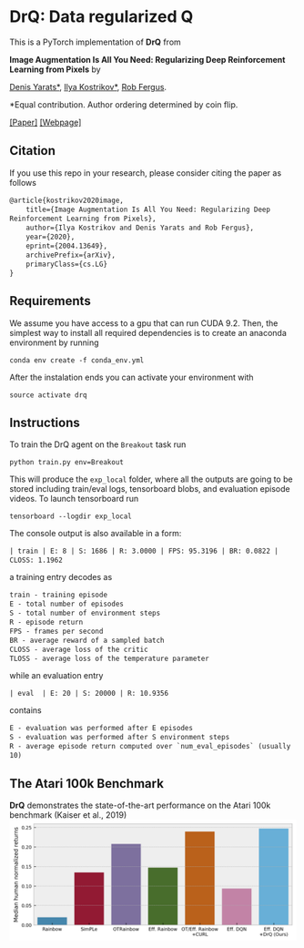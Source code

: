 # DrQ: Data regularized Q

This is a PyTorch implementation of **DrQ** from

**Image Augmentation Is All You Need: Regularizing Deep Reinforcement Learning from Pixels** by

[Denis Yarats*](https://cs.nyu.edu/~dy1042/), [Ilya Kostrikov*](https://github.com/ikostrikov), [Rob Fergus](https://cs.nyu.edu/~fergus/pmwiki/pmwiki.php).

*Equal contribution. Author ordering determined by coin flip.

[[Paper]](https://arxiv.org/abs/2004.13649) [[Webpage]](https://sites.google.com/view/data-regularized-q)

## Citation
If you use this repo in your research, please consider citing the paper as follows
```
@article{kostrikov2020image,
    title={Image Augmentation Is All You Need: Regularizing Deep Reinforcement Learning from Pixels},
    author={Ilya Kostrikov and Denis Yarats and Rob Fergus},
    year={2020},
    eprint={2004.13649},
    archivePrefix={arXiv},
    primaryClass={cs.LG}
}
```

## Requirements
We assume you have access to a gpu that can run CUDA 9.2. Then, the simplest way to install all required dependencies is to create an anaconda environment by running
```
conda env create -f conda_env.yml
```
After the instalation ends you can activate your environment with
```
source activate drq
```

## Instructions
To train the DrQ agent on the `Breakout` task run
```
python train.py env=Breakout
```
This will produce the `exp_local` folder, where all the outputs are going to be stored including train/eval logs, tensorboard blobs, and evaluation episode videos. To launch tensorboard run
```
tensorboard --logdir exp_local
```

The console output is also available in a form:
```
| train | E: 8 | S: 1686 | R: 3.0000 | FPS: 95.3196 | BR: 0.0822 | CLOSS: 1.1962

```
a training entry decodes as
```
train - training episode
E - total number of episodes 
S - total number of environment steps
R - episode return
FPS - frames per second
BR - average reward of a sampled batch
CLOSS - average loss of the critic
TLOSS - average loss of the temperature parameter
```
while an evaluation entry
```
| eval  | E: 20 | S: 20000 | R: 10.9356
```
contains 
```
E - evaluation was performed after E episodes
S - evaluation was performed after S environment steps
R - average episode return computed over `num_eval_episodes` (usually 10)
```

## The Atari 100k Benchmark
**DrQ** demonstrates the state-of-the-art performance on the Atari 100k benchmark (Kaiser et al., 2019)
![The Atari 100k Benchmark](figs/atari.png)


